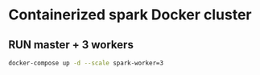 # Containerized spark Docker cluster
## RUN master + 3 workers
```bash
docker-compose up -d --scale spark-worker=3
```